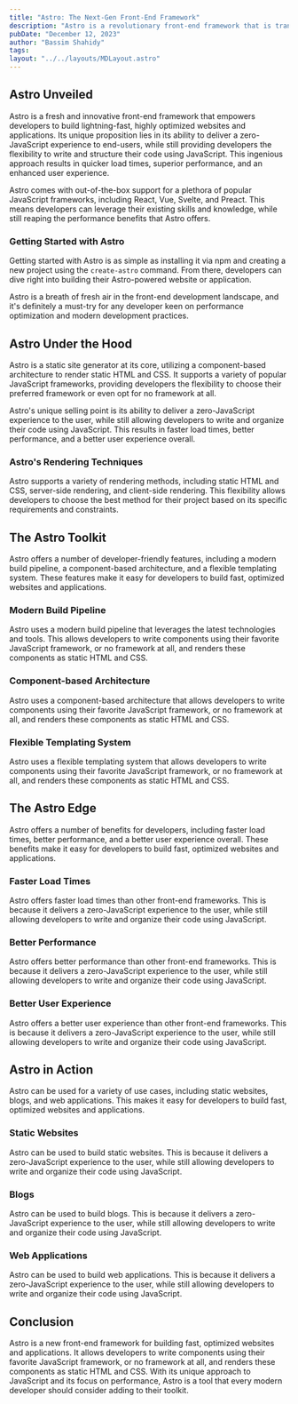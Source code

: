 ```yaml
---
title: "Astro: The Next-Gen Front-End Framework"
description: "Astro is a revolutionary front-end framework that is transforming the way developers build fast, optimized websites and applications. It's not just a tool, but a paradigm shift, offering a unique blend of performance optimization, developer-friendly features, and support for popular JavaScript frameworks."
pubDate: "December 12, 2023"
author: "Bassim Shahidy"
tags:
layout: "../../layouts/MDLayout.astro"
---
```


## Astro Unveiled

Astro is a fresh and innovative front-end framework that empowers developers to build lightning-fast, highly optimized websites and applications. Its unique proposition lies in its ability to deliver a zero-JavaScript experience to end-users, while still providing developers the flexibility to write and structure their code using JavaScript. This ingenious approach results in quicker load times, superior performance, and an enhanced user experience.

Astro comes with out-of-the-box support for a plethora of popular JavaScript frameworks, including React, Vue, Svelte, and Preact. This means developers can leverage their existing skills and knowledge, while still reaping the performance benefits that Astro offers.

### Getting Started with Astro

Getting started with Astro is as simple as installing it via npm and creating a new project using the `create-astro` command. From there, developers can dive right into building their Astro-powered website or application.

Astro is a breath of fresh air in the front-end development landscape, and it's definitely a must-try for any developer keen on performance optimization and modern development practices.

## Astro Under the Hood

Astro is a static site generator at its core, utilizing a component-based architecture to render static HTML and CSS. It supports a variety of popular JavaScript frameworks, providing developers the flexibility to choose their preferred framework or even opt for no framework at all.

Astro's unique selling point is its ability to deliver a zero-JavaScript experience to the user, while still allowing developers to write and organize their code using JavaScript. This results in faster load times, better performance, and a better user experience overall.

### Astro's Rendering Techniques

Astro supports a variety of rendering methods, including static HTML and CSS, server-side rendering, and client-side rendering. This flexibility allows developers to choose the best method for their project based on its specific requirements and constraints.

## The Astro Toolkit

Astro offers a number of developer-friendly features, including a modern build pipeline, a component-based architecture, and a flexible templating system. These features make it easy for developers to build fast, optimized websites and applications.

### Modern Build Pipeline

Astro uses a modern build pipeline that leverages the latest technologies and tools. This allows developers to write components using their favorite JavaScript framework, or no framework at all, and renders these components as static HTML and CSS.

### Component-based Architecture

Astro uses a component-based architecture that allows developers to write components using their favorite JavaScript framework, or no framework at all, and renders these components as static HTML and CSS.

### Flexible Templating System

Astro uses a flexible templating system that allows developers to write components using their favorite JavaScript framework, or no framework at all, and renders these components as static HTML and CSS.

## The Astro Edge

Astro offers a number of benefits for developers, including faster load times, better performance, and a better user experience overall. These benefits make it easy for developers to build fast, optimized websites and applications.

### Faster Load Times

Astro offers faster load times than other front-end frameworks. This is because it delivers a zero-JavaScript experience to the user, while still allowing developers to write and organize their code using JavaScript.

### Better Performance

Astro offers better performance than other front-end frameworks. This is because it delivers a zero-JavaScript experience to the user, while still allowing developers to write and organize their code using JavaScript.

### Better User Experience

Astro offers a better user experience than other front-end frameworks. This is because it delivers a zero-JavaScript experience to the user, while still allowing developers to write and organize their code using JavaScript.

## Astro in Action

Astro can be used for a variety of use cases, including static websites, blogs, and web applications. This makes it easy for developers to build fast, optimized websites and applications.

### Static Websites

Astro can be used to build static websites. This is because it delivers a zero-JavaScript experience to the user, while still allowing developers to write and organize their code using JavaScript.

### Blogs

Astro can be used to build blogs. This is because it delivers a zero-JavaScript experience to the user, while still allowing developers to write and organize their code using JavaScript.

### Web Applications

Astro can be used to build web applications. This is because it delivers a zero-JavaScript experience to the user, while still allowing developers to write and organize their code using JavaScript.

## Conclusion

Astro is a new front-end framework for building fast, optimized websites and applications. It allows developers to write components using their favorite JavaScript framework, or no framework at all, and renders these components as static HTML and CSS. With its unique approach to JavaScript and its focus on performance, Astro is a tool that every modern developer should consider adding to their toolkit.